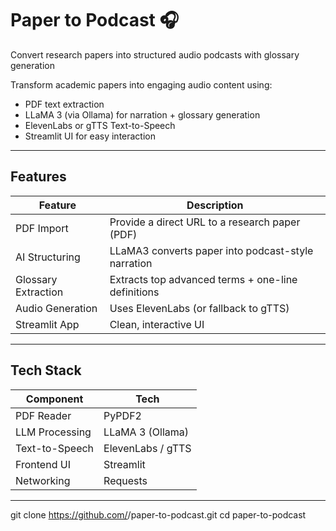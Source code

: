 # Paper to Podcast 🎧  
Convert research papers into structured audio podcasts with glossary generation

Transform academic papers into engaging audio content using:
- PDF text extraction  
- LLaMA 3 (via Ollama) for narration + glossary generation  
- ElevenLabs or gTTS Text-to-Speech  
- Streamlit UI for easy interaction  

---

## Features

| Feature | Description |
|--------|-------------|
| PDF Import | Provide a direct URL to a research paper (PDF) |
| AI Structuring | LLaMA3 converts paper into podcast-style narration |
| Glossary Extraction | Extracts top advanced terms + one-line definitions |
| Audio Generation | Uses ElevenLabs (or fallback to gTTS) |
| Streamlit App | Clean, interactive UI |

---

## Tech Stack

| Component | Tech |
|----------|------|
| PDF Reader | PyPDF2 |
| LLM Processing | LLaMA 3 (Ollama) |
| Text-to-Speech | ElevenLabs / gTTS |
| Frontend UI | Streamlit |
| Networking | Requests |

---

git clone https://github.com/<your-username>/paper-to-podcast.git
cd paper-to-podcast
